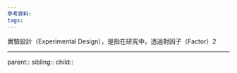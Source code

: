 ```yaml
---
參考資料:
tags:
---
```

實驗設計（Experimental Design），是指在研究中，透過對因子（Factor）2
- - -
parent::
sibling::
child::